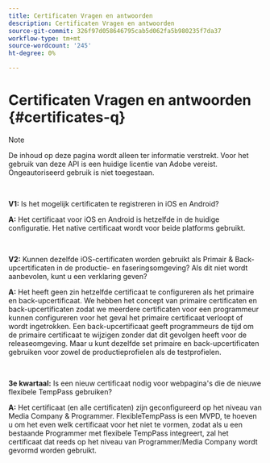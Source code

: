 ```yaml
---
title: Certificaten Vragen en antwoorden
description: Certificaten Vragen en antwoorden
source-git-commit: 326f97d058646795cab5d062fa5b980235f7da37
workflow-type: tm+mt
source-wordcount: '245'
ht-degree: 0%

---
```




# Certificaten Vragen en antwoorden {#certificates-q}

>[!NOTE]
>
>De inhoud op deze pagina wordt alleen ter informatie verstrekt. Voor het gebruik van deze API is een huidige licentie van Adobe vereist. Ongeautoriseerd gebruik is niet toegestaan.

</br>

**V1:** Is het mogelijk certificaten te registreren in iOS en Android?

**A:** Het certificaat voor iOS en Android is hetzelfde in de huidige configuratie. Het native certificaat wordt voor beide platforms gebruikt.

</br>

**V2:** Kunnen dezelfde iOS-certificaten worden gebruikt als Primair &amp; Back-upcertificaten in de productie- en faseringsomgeving? Als dit niet wordt aanbevolen, kunt u een verklaring geven?

**A:** Het heeft geen zin hetzelfde certificaat te configureren als het primaire en back-upcertificaat. We hebben het concept van primaire certificaten en back-upcertificaten zodat we meerdere certificaten voor een programmeur kunnen configureren voor het geval het primaire certificaat verloopt of wordt ingetrokken. Een back-upcertificaat geeft programmeurs de tijd om de primaire certificaat te wijzigen zonder dat dit gevolgen heeft voor de releaseomgeving. Maar u kunt dezelfde set primaire en back-upcertificaten gebruiken voor zowel de productieprofielen als de testprofielen.

</br>

**3e kwartaal:** Is een nieuw certificaat nodig voor webpagina&#39;s die de nieuwe flexibele TempPass gebruiken? 

**A:** Het certificaat (en alle certificaten) zijn geconfigureerd op het niveau van Media Company &amp; Programmer. FlexibleTempPass is een MVPD, te hoeven u om het even welk certificaat voor het niet te vormen, zodat als u een bestaande Programmer met flexibele TempPass integreert, zal het certificaat dat reeds op het niveau van Programmer/Media Company wordt gevormd worden gebruikt.

